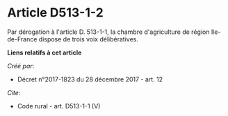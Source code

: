 # Article D513-1-2

Par dérogation à l'article D. 513-1-1, la chambre d'agriculture de région Ile-de-France dispose de trois voix délibératives.

**Liens relatifs à cet article**

_Créé par_:

  - Décret n°2017-1823 du 28 décembre 2017 - art. 12

_Cite_:

  - Code rural - art. D513-1-1 (V)
